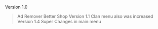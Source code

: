 Version 1.0 
> Ad Remover
> Better Shop
Version 1.1 
> Clan menu also was increased
Version 1.4
> Super Changes in main menu
